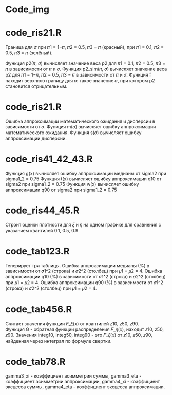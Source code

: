 # Code_img

# code_ris21.R
Граница для 𝜎 при 𝜋1 = 1−𝜋, 𝜋2 = 0.5, 𝜋3 = 𝜋 (красный), при 𝜋1 = 0.1, 𝜋2 = 0.5, 𝜋3 = 𝜋 (зелёный). 

Функция p2(𝜋, 𝜎) вычисляет значение веса p2 для 𝜋1 = 0.1, 𝜋2 = 0.5, 𝜋3 = 𝜋 в зависимости от 𝜋 и 𝜎.
Функция p2_sim(𝜋, 𝜎) вычисляет значение веса p2 для 𝜋1 = 1−𝜋, 𝜋2 = 0.5, 𝜋3 = 𝜋 в зависимости от 𝜋 и 𝜎.
Функция f находит верхнюю границу для 𝜎: такое значение 𝜎, при котором p2 становится отрицательным.

# code_ris21.R
Ошибка аппроксимации математического ожидания и дисперсии в зависимости от 𝜎.
Функция m(𝜎) вычисляет ошибку аппроксимации математического ожидания.
Функция s(𝜎) вычисляет ошибку аппроксимации дисперсии.

# code_ris41_42_43.R
Функция g(x) вычисляет ошибку аппроксимации медианы от sigma2 при sigma1_2 = 0.75
Функция t(x) вычисляет ошибку аппроксимации q10 от sigma2 при sigma1_2 = 0.75
Функция w(x) вычисляет ошибку аппроксимации q90 от sigma2 при sigma1_2 = 0.75

# code_ris44_45.R
Строит оценки плотности для 𝜉 и 𝜂 на одном графике для сравнения с указанием квантилей 0.1, 0.5, 0.9

# code_tab123.R
Генерирует три таблицы. 
Ошибка аппроксимации медианы (%) в зависимости от 𝜎1^2 (строка) и 𝜎2^2 (столбец) при 𝜇1 = 𝜇2 = 4. 
Ошибка аппроксимации q10 (%) в зависимости от 𝜎1^2 (строка) и 𝜎2^2 (столбец) при 𝜇1 = 𝜇2 = 4. 
Ошибка аппроксимации q90 (%) в зависимости от 𝜎1^2 (строка) и 𝜎2^2 (столбец) при 𝜇1 = 𝜇2 = 4. 

# code_tab456.R
Считает значения функции 𝐹_𝜉(𝑥) от квантилей 𝑧10, 𝑧50, 𝑧90.  
Функция G - обратная функции распределения 𝐹_𝜂(𝑥), находит 𝑧10, 𝑧50, 𝑧90. 
Значения integ10, integ50, integ90 - это 𝐹_𝜉(𝑥) от 𝑧10, 𝑧50, 𝑧90, найденная через интеграл по формуле свертки. 

# code_tab78.R
gamma3_xi - коэффициент асимметрии суммы, 
gamma3_eta - коэффициент асимметрии аппроксимации, 
gamma4_xi - коэффициент эксцесса суммы, 
gamma4_eta - коэффициент эксцесса аппроксимации.
